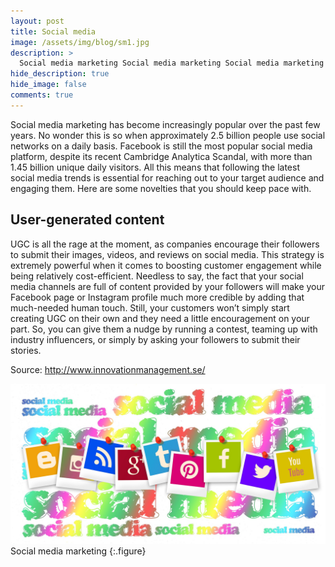 ```yaml
---
layout: post
title: Social media
image: /assets/img/blog/sm1.jpg
description: >
  Social media marketing Social media marketing Social media marketing Social media marketing Social media marketing 
hide_description: true
hide_image: false
comments: true
---
```






Social media marketing has become increasingly popular over the past few years. No wonder this is so when approximately 2.5 billion people use social networks on a daily basis. Facebook is still the most popular social media platform, despite its recent Cambridge Analytica Scandal, with more than 1.45 billion unique daily visitors.
All this means that following the latest social media trends is essential for reaching out to your target audience and engaging them. Here are some novelties that you should keep pace with.

## User-generated content

UGC is all the rage at the moment, as companies encourage their followers to submit their images, videos, and reviews on social media. This strategy is extremely powerful when it comes to boosting customer engagement while being relatively cost-efficient. Needless to say, the fact that your social media channels are full of content provided by your followers will make your Facebook page or Instagram profile much more credible by adding that much-needed human touch. Still, your customers won’t simply start creating UGC on their own and they need a little encouragement on your part. So, you can give them a nudge by running a contest, teaming up with industry influencers, or simply by asking your followers to submit their stories. 

Source: http://www.innovationmanagement.se/



![Social media marketing](/assets/img/blog/sm2.jpg)
Social media marketing
{:.figure}




